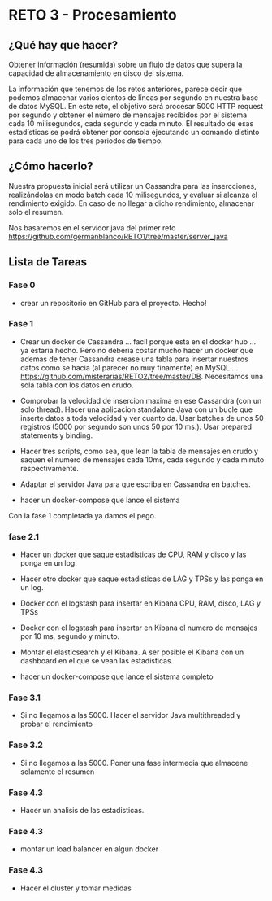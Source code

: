 # RETO 3 - Procesamiento

## ¿Qué hay que hacer?

Obtener información (resumida) sobre un flujo de datos que supera la capacidad de almacenamiento en disco del sistema.

La información que tenemos de los retos anteriores, parece decir que podemos almacenar varios cientos de líneas por segundo en nuestra base de datos MySQL. En este reto, el objetivo será procesar 5000 HTTP request por segundo y obtener el número de mensajes recibidos por el sistema cada 10 milisegundos, cada segundo y cada minuto. El resultado de esas estadísticas se podrá obtener por consola ejecutando un comando distinto para cada uno de los tres periodos de tiempo.

## ¿Cómo hacerlo?

Nuestra propuesta inicial será utilizar un Cassandra para las insercciones, realizándolas en modo batch cada 10 milisegundos, y evaluar si alcanza el rendimiento exigido. En caso de no llegar a dicho rendimiento, almacenar solo el resumen.

Nos basaremos en el servidor java del primer reto https://github.com/germanblanco/RETO1/tree/master/server_java

## Lista de Tareas

### Fase 0

- crear un repositorio en GitHub para el proyecto. Hecho!

### Fase 1

- Crear un docker de Cassandra ... facil porque esta en el docker hub ... ya estaria hecho. Pero no deberia costar mucho hacer un docker que ademas de tener Cassandra crease una tabla para insertar nuestros datos como se hacia (al parecer no muy finamente) en MySQL ... https://github.com/misterarias/RETO2/tree/master/DB. Necesitamos una sola tabla con los datos en crudo.

- Comprobar la velocidad de insercion maxima en ese Cassandra (con un solo thread). Hacer una aplicacion standalone Java con un bucle que inserte datos a toda velocidad y ver cuanto da. Usar batches de unos 50 registros (5000 por segundo son unos 50 por 10 ms.). Usar prepared statements y binding.

- Hacer tres scripts, como sea, que lean la tabla de mensajes en crudo y saquen el numero de mensajes cada 10ms, cada segundo y cada minuto respectivamente.

- Adaptar el servidor Java para que escriba en Cassandra en batches.

- hacer un docker-compose que lance el sistema

Con la fase 1 completada ya damos el pego. 

### fase 2.1

- Hacer un docker que saque estadisticas de CPU, RAM y disco y las ponga en un log.

- Hacer otro docker que saque estadisticas de LAG y TPSs y las ponga en un log.

- Docker con el logstash para insertar en Kibana CPU, RAM, disco, LAG y TPSs

- Docker con el logstash para insertar en Kibana el numero de mensajes por 10 ms, segundo y minuto.

- Montar el elasticsearch y el Kibana. A ser posible el Kibana con un dashboard en el que se vean las estadisticas.

- hacer un docker-compose que lance el sistema completo

### Fase 3.1

- Si no llegamos a las 5000. Hacer el servidor Java multithreaded y probar el rendimiento

### Fase 3.2

- Si no llegamos a las 5000. Poner una fase intermedia que almacene solamente el resumen

### Fase 4.3

- Hacer un analisis de las estadisticas.

### Fase 4.3

- montar un load balancer en algun docker

### Fase 4.3

- Hacer el cluster y tomar medidas
